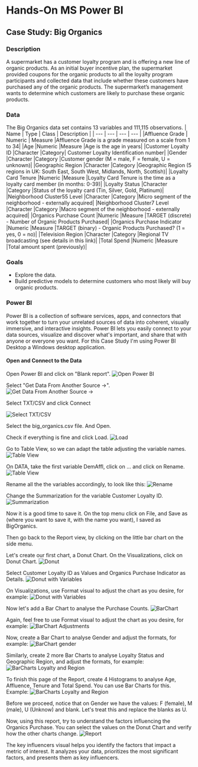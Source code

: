 # **Hands-On MS Power BI**
## **Case Study: Big Organics**
### Description
A supermarket has a customer loyalty program and is offering a new line of organic products. As an initial
buyer incentive plan, the supermarket provided coupons for the organic products to all the loyalty
program participants and collected data that include whether these customers have purchased any of the
organic products. The supermarket’s management wants to determine which customers are likely to
purchase these organic products.
### Data
The Big Organics data set contains 13 variables and 111,115 observations.
| Name | Type | Class | Description |
| --- | --- | --- | --- |
|Affluence Grade | Numeric | Measure |Affluence Grade is a grade measured on a scale from 1 to 34|
|Age |Numeric |Measure |Age is the age in years|
|Customer Loyalty ID |Character |Category| Customer Loyalty Identification number|
|Gender |Character |Category |Customer gender (M = male, F = female, U = unknown)|
|Geographic Region |Character |Category |Geographic Region (5 regions in UK: South East, South West, Midlands, North, Scottish)|
|Loyalty Card Tenure |Numeric |Measure |Loyalty Card Tenure is the time as a loyalty card member (in months: 0-39)|
|Loyalty Status |Character |Category |Status of the loyalty card (Tin, Silver, Gold, Platinum)|
|Neighborhood Cluster55 Level |Character |Category |Micro segment of the neighborhood - externally acquired|
|Neighborhood Cluster7 Level |Character |Category |Macro segment of the neighborhood - externally acquired|
|Organics Purchase Count |Numeric |Measure |TARGET (discrete) - Number of Organic Products Purchased|
|Organics Purchase Indicator |Numeric |Measure |TARGET (binary) - Organic Products Purchased? (1 = yes, 0 = no)|
|Television Region |Character |Category |Regional TV broadcasting (see details in this link)|
|Total Spend |Numeric |Measure |Total amount spent (previously)|

### Goals
* Explore the data.
* Build predictive models to determine customers who most likely will buy organic products.

### Power BI
Power BI is a collection of software services, apps, and connectors that work together to turn your unrelated sources of data into coherent, visually immersive, and interactive insights. Power BI lets you easily connect to your data sources, visualize and discover what's important, and share that with anyone or everyone you want.
For this Case Study I'm using Power BI Desktop a Windows desktop application.

#### Open and Connect to the Data
Open Power BI and click on "Blank report".
![Open Power BI](Screenshots/BigOrganics_01.png)

Select "Get Data From Another Source ->".
![Get Data From Another Source ->](Screenshots/BigOrganics_02.png)

Select TXT/CSV and click Connect

![Select TXT/CSV](Screenshots/BigOrganics_03.png)

Select the big_organics.csv file. And Open.

Check if everything is fine and click Load.
![Load](Screenshots/BigOrganics_04.png)

Go to Table View, so we can adapt the table adjusting the variable names.
![Table View](Screenshots/BigOrganics_05.png)

On DATA, take the first variable DemAffl, click on ... and click on Rename.
![Table View](Screenshots/BigOrganics_06.png)

Rename all the the variables accordingly, to look like this:
![Rename](Screenshots/BigOrganics_07.png)

Change the Summarization for the variable Customer Loyalty ID.
![Summarization](Screenshots/BigOrganics_09.png)

Now it is a good time to save it. On the top menu click on File, and Save as (where you want to save it, with the name you want), I saved as BigOrganics. 

Then go back to the Report view, by clicking on the little bar chart on the side menu.

Let's create our first chart, a Donut Chart. On the Visualizations, click on Donut Chart.
![Donut](Screenshots/BigOrganics_08.png)

Select Customer Loyalty ID as Values and Organics Purchase Indicator as Details.
![Donut with Variables](Screenshots/BigOrganics_10.png)

On Visualizations, use Format visual to adjust the chart as you desire, for example:
![Donut with Variables](Screenshots/BigOrganics_11.png)

Now let's add a Bar Chart to analyse the Purchase Counts.
![BarChart](Screenshots/BigOrganics_12.png)

Again, feel free to use Format visual to adjust the chart as you desire, for example:
![BarChart Adjustments](Screenshots/BigOrganics_13.png)

Now, create a Bar Chart to analyse Gender and adjust the formats, for example:
![BarChart gender](Screenshots/BigOrganics_14.png)

Similarly, create 2 more Bar Charts to analyse Loyalty Status and Geographic Region, and adjust the formats, for example:
![BarCharts Loyalty and Region](Screenshots/BigOrganics_15.png)

To finish this page of the Report, create 4 Histograms to analyse Age, Affluence, Tenure and Total Spend.
You can use Bar Charts for this. Example:
![BarCharts Loyalty and Region](Screenshots/BigOrganics_16.png)

Before we proceed, notice that on Gender we have the values: F (female), M (male), U (Unknow) and blank. Let's treat this and replace the blanks as U.

Now, using this report, try to understand the factors influencing the Organics Purchase. You can select the values on the Donut Chart and verify how the other charts change.
![Report](Screenshots/BigOrganics_17.png)


The key influencers visual helps you identify the factors that impact a metric of interest. It analyzes your data, prioritizes the most significant factors, and presents them as key influencers.
